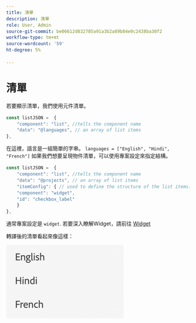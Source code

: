 ```yaml
---
title: 清單
description: 清單
role: User, Admin
source-git-commit: be06612d832785a91a3b2a89b84e0c2438ba30f2
workflow-type: tm+mt
source-wordcount: '59'
ht-degree: 5%

---
```


# 清單

若要顯示清單，我們使用元件清單。

```js title="list.js"
const listJSON =  {
    "component": "list", //tells the component name
    "data": "@languages", // an array of list items
},
```

在這裡，語言是一組簡單的字串。 `languages = ["English", "Hindi", "French"]`
如果我們想要呈現物件清單，可以使用專案設定來指定結構。

```js title="list.js"
const listJSON =  {
    "component": "list", //tells the component name
    "data": "@projects", // an array of list items
    "itemConfig": { // used to define the structure of the list items.
    "component": "widget",
    "id": "checkbox_label"
    }
},
```

通常專案設定是 `widget`. 若要深入瞭解Widget，請前往 [Widget](../Widgets/basic-widget.md)

轉譯後的清單看起來像這樣：

![清單](./imgs/list.png "清單")
